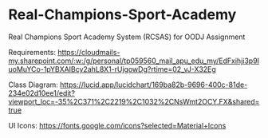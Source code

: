 # Real-Champions-Sport-Academy
Real Champions Sport Academy System (RCSAS) for OODJ Assignment

Requirements: <https://cloudmails-my.sharepoint.com/:w:/g/personal/tp059560_mail_apu_edu_my/EdFxihji3p9IuoMuYCo-1pYBXAIBcy2ahL8X1-rUjgowDg?rtime=02_vJ-X32Eg>

Class Diagram: <https://lucid.app/lucidchart/169ba82b-9696-400c-81de-234e02d10ee1/edit?viewport_loc=-35%2C371%2C2219%2C1032%2CNsWmt2OCY.FX&shared=true>

UI Icons: <https://fonts.google.com/icons?selected=Material+Icons>
